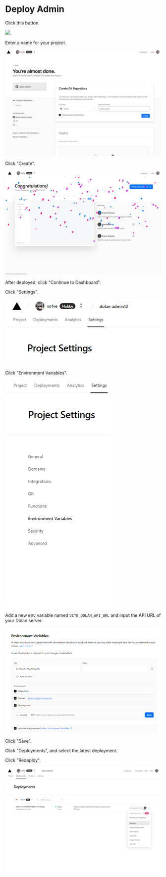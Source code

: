 # Deploy Admin

Click this button.

[![](https://vercel.com/button)](https://vercel.com/new/clone?repository-url=https%3A%2F%2Fgithub.com%2Fdolan-x%2Fdolan-admin)

Enter a name for your project.

![](../assets/steps/admin/1.png)

Click "Create".

![](../assets/steps/admin/2.png)

After deployed, click "Continue to Dashboard".

Click "Settings".

![](../assets/steps/admin/3.png)

Click "Environment Variables".

![](../assets/steps/admin/4.png)

Add a new env variable named `VITE_DOLAN_API_URL` and input the API URL of your Dolan server.

![](../assets/steps/admin/5.png)

Click "Save".

Click "Deployments", and select the latest deployment.

Click "Redeploy".

![](../assets/steps/admin/6.png)